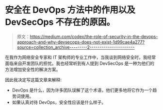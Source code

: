# 安全在 DevOps 方法中的作用以及 DevSecOps 不存在的原因。

> 原文：<https://medium.com/codex/the-role-of-security-in-the-devops-approach-and-why-devsecops-does-not-exist-1d99cae4a277?source=collection_archive---------2----------------------->

在我作为网络安全专家和 IT 架构师的专业工作中，当我谈到网络安全时，我经常面临来自开发团队的担忧。我也经常听到有人提到 DevSecOps 是一种为他们的方法增加安全性的解决方案。

因此我决定写这篇文章来解释:

*   DevOps 是什么，因为许多团队误解了这个术语，他们更多地将它作为一个趋势词使用。
*   如果认真对待 DevOps，安全性应该是什么样子。